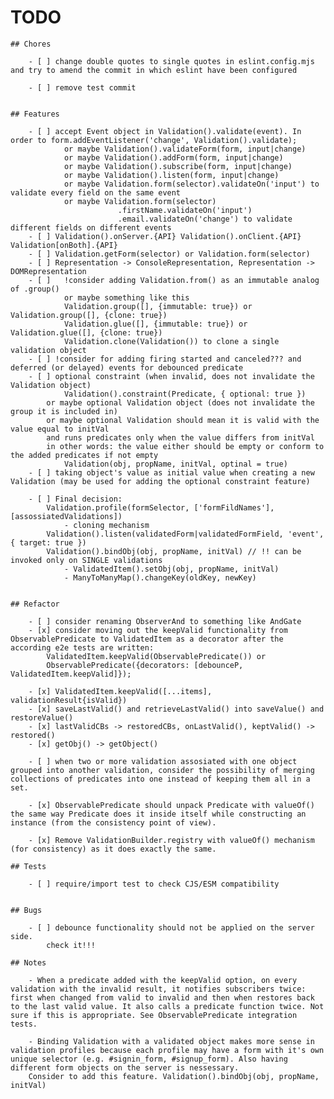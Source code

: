 # TODO


    ## Chores

        - [ ] change double quotes to single quotes in eslint.config.mjs and try to amend the commit in which eslint have been configured

        - [ ] remove test commit


    ## Features

        - [ ] accept Event object in Validation().validate(event). In order to form.addEventListener('change', Validation().validate);
                or maybe Validation().validateForm(form, input|change)
                or maybe Validation().addForm(form, input|change)
                or maybe Validation().subscribe(form, input|change)
                or maybe Validation().listen(form, input|change)
                or maybe Validation.form(selector).validateOn('input') to validate every field on the same event
                or maybe Validation.form(selector)
                            .firstName.validateOn('input')
                            .email.validateOn('change') to validate different fields on different events
        - [ ] Validation().onServer.{API} Validation().onClient.{API} Validation[onBoth].{API}
        - [ ] Validation.getForm(selector) or Validation.form(selector)
        - [ ] Representation -> ConsoleRepresentation, Representation -> DOMRepresentation
        - [ ]   !consider adding Validation.from() as an immutable analog of .group()
                or maybe something like this 
                Validation.group([], {immutable: true}) or Validation.group([], {clone: true})
                Validation.glue([], {immutable: true}) or Validation.glue([], {clone: true}) 
                Validation.clone(Validation()) to clone a single validation object
        - [ ] !consider for adding firing started and canceled??? and deferred (or delayed) events for debounced predicate
        - [ ] optional constraint (when invalid, does not invalidate the Validation object)
                Validation().constraint(Predicate, { optional: true })
            or maybe optional Validation object (does not invalidate the group it is included in)
            or maybe optional Validation should mean it is valid with the value equal to initVal
            and runs predicates only when the value differs from initVal
            in other words: the value either should be empty or conform to the added predicates if not empty
                Validation(obj, propName, initVal, optinal = true)
        - [ ] taking object's value as initial value when creating a new Validation (may be used for adding the optional constraint feature)

        - [ ] Final decision: 
            Validation.profile(formSelector, ['formFildNames'], [assossiatedValidations])
                - cloning mechanism
            Validation().listen(validatedForm|validatedFormField, 'event', { target: true })
            Validation().bindObj(obj, propName, initVal) // !! can be invoked only on SINGLE validations
                - ValidatedItem().setObj(obj, propName, initVal)
                - ManyToManyMap().changeKey(oldKey, newKey)


    ## Refactor

        - [ ] consider renaming ObserverAnd to something like AndGate
        - [x] consider moving out the keepValid functionality from ObservablePredicate to ValidatedItem as a decorator after the according e2e tests are written:
            ValidatedItem.keepValid(ObservablePredicate()) or
            ObservablePredicate({decorators: [debounceP, ValidatedItem.keepValid]});

        - [x] ValidatedItem.keepValid([...items], validationResult{isValid})
        - [x] saveLastValid() and retrieveLastValid() into saveValue() and restoreValue()
        - [x] lastValidCBs -> restoredCBs, onLastValid(), keptValid() -> restored()
        - [x] getObj() -> getObject()
        
        - [ ] when two or more validation assosiated with one object grouped into another validation, consider the possibility of merging collections of predicates into one instead of keeping them all in a set.

        - [x] ObservablePredicate should unpack Predicate with valueOf() the same way Predicate does it inside itself while constructing an instance (from the consistency point of view).

        - [x] Remove ValidationBuilder.registry with valueOf() mechanism (for consistency) as it does exactly the same.

    ## Tests

        - [ ] require/import test to check CJS/ESM compatibility


    ## Bugs

        - [ ] debounce functionality should not be applied on the server side.
            check it!!!

    ## Notes

        - When a predicate added with the keepValid option, on every validation with the invalid result, it notifies subscribers twice: first when changed from valid to invalid and then when restores back to the last valid value. It also calls a predicate function twice. Not sure if this is appropriate. See ObservablePredicate integration tests.

        - Binding Validation with a validated object makes more sense in validation profiles because each profile may have a form with it's own unique selector (e.g. #signin_form, #signup_form). Also having different form objects on the server is nessessary.
        Consider to add this feature. Validation().bindObj(obj, propName, initVal)

